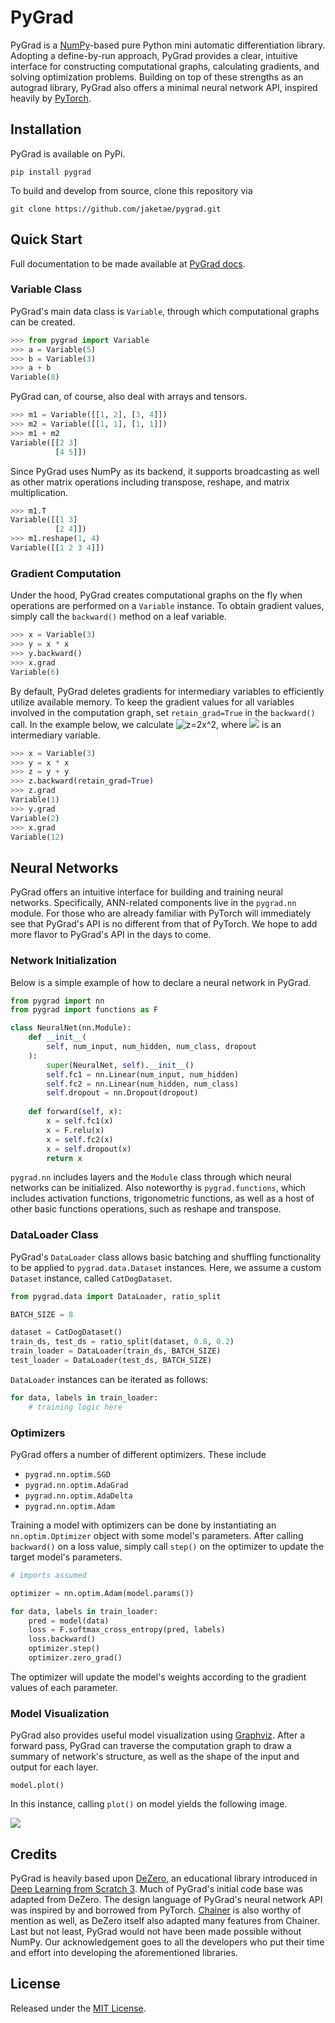 # PyGrad

PyGrad is a [NumPy](https://numpy.org)-based pure Python mini automatic differentiation library. Adopting a define-by-run approach, PyGrad provides a clear, intuitive interface for constructing computational graphs, calculating gradients, and solving optimization problems. Building on top of these strengths as an autograd library, PyGrad also offers a minimal neural network API, inspired heavily by [PyTorch](https://pytorch.org). 

## Installation

PyGrad is available on PyPi. 

```
pip install pygrad
```

To build and develop from source, clone this repository via

```
git clone https://github.com/jaketae/pygrad.git
```

## Quick Start

Full documentation to be made available at [PyGrad docs](https://pygrad.readthedocs.io/en/latest/).

### Variable Class

PyGrad's main data class is `Variable`, through which computational graphs can be created. 

```python
>>> from pygrad import Variable
>>> a = Variable(5)
>>> b = Variable(3)
>>> a + b
Variable(8)
```

PyGrad can, of course, also deal with arrays and tensors.

```python
>>> m1 = Variable([[1, 2], [3, 4]])
>>> m2 = Variable([[1, 1], [1, 1]])
>>> m1 + m2
Variable([[2 3]
          [4 5]])
```

Since PyGrad uses NumPy as its backend, it supports broadcasting as well as other matrix operations including transpose, reshape, and matrix multiplication. 

```python
>>> m1.T
Variable([[1 3]
          [2 4]])
>>> m1.reshape(1, 4)
Variable([[1 2 3 4]])
```

### Gradient Computation

Under the hood, PyGrad creates computational graphs on the fly when operations are performed on a `Variable` instance. To obtain gradient values, simply call the `backward()` method on a leaf variable.

```python
>>> x = Variable(3)
>>> y = x * x
>>> y.backward()
>>> x.grad
Variable(6)
```

By default, PyGrad deletes gradients for intermediary variables to efficiently utilize available memory. To keep the gradient values for all variables involved in the computation graph, set `retain_grad=True` in the `backward()` call. In the example below, we calculate <img src="https://latex.codecogs.com/svg.latex?%5Clarge%20z%3D2x%5E2" alt="z=2x^2">, where <img src="https://latex.codecogs.com/svg.latex?%5Clarge%20y%3D2x"> is an intermediary variable.

```python
>>> x = Variable(3)
>>> y = x * x
>>> z = y + y
>>> z.backward(retain_grad=True)
>>> z.grad
Variable(1)
>>> y.grad
Variable(2)
>>> x.grad
Variable(12)
```

## Neural Networks

PyGrad offers an intuitive interface for building and training neural networks. Specifically, ANN-related components live in the `pygrad.nn` module. For those who are already familiar with PyTorch will immediately see that PyGrad's API is no different from that of PyTorch. We hope to add more flavor to PyGrad's API in the days to come.

### Network Initialization

Below is a simple example of how to declare a neural network in PyGrad.

```python
from pygrad import nn
from pygrad import functions as F

class NeuralNet(nn.Module):
    def __init__(
        self, num_input, num_hidden, num_class, dropout
    ):
        super(NeuralNet, self).__init__()
        self.fc1 = nn.Linear(num_input, num_hidden)
        self.fc2 = nn.Linear(num_hidden, num_class)
        self.dropout = nn.Dropout(dropout)
        
    def forward(self, x):
        x = self.fc1(x)
        x = F.relu(x)
        x = self.fc2(x)
        x = self.dropout(x)
        return x
```

`pygrad.nn` includes layers and the `Module` class through which neural networks can be initialized. Also noteworthy is `pygrad.functions`, which includes activation functions, trigonometric functions, as well as a host of other basic functions operations, such as reshape and transpose. 

### DataLoader Class

PyGrad's `DataLoader` class allows basic batching and shuffling functionality to be applied to `pygrad.data.Dataset` instances. Here, we assume a custom `Dataset` instance, called `CatDogDataset`. 

```python
from pygrad.data import DataLoader, ratio_split

BATCH_SIZE = 8

dataset = CatDogDataset()
train_ds, test_ds = ratio_split(dataset, 0.8, 0.2)
train_loader = DataLoader(train_ds, BATCH_SIZE)
test_loader = DataLoader(test_ds, BATCH_SIZE)
```

 `DataLoader` instances can be iterated as follows:

```python
for data, labels in train_loader:
    # training logic here
```

### Optimizers

PyGrad offers a number of different optimizers. These include

* `pygrad.nn.optim.SGD`
* `pygrad.nn.optim.AdaGrad`
* `pygrad.nn.optim.AdaDelta`
* `pygrad.nn.optim.Adam`

Training a model with optimizers can be done by instantiating an `nn.optim.Optimizer` object with some model's parameters. After calling `backward()` on a loss value, simply call `step()` on the optimizer to update the target model's parameters.

```python
# imports assumed

optimizer = nn.optim.Adam(model.params())

for data, labels in train_loader:
    pred = model(data)
    loss = F.softmax_cross_entropy(pred, labels)
    loss.backward()
    optimizer.step()
    optimizer.zero_grad()
```

The optimizer will update the model's weights according to the gradient values of each parameter. 

### Model Visualization

PyGrad also provides useful model visualization using [Graphviz](https://graphviz.org/doc/info/lang.html). After a forward pass, PyGrad can traverse the computation graph to draw a summary of network's structure, as well as the shape of the input and output for each layer.

```
model.plot()
```

In this instance, calling `plot()` on model yields the following image. 

<img src="./assets/model_plot.png">

## Credits

PyGrad is heavily based upon [DeZero](https://github.com/oreilly-japan/deep-learning-from-scratch-3/tree/master/dezero), an educational library introduced in [Deep Learning from Scratch 3](https://koki0702.github.io/dezero-book/en/index.html). Much of PyGrad's initial code base was adapted from DeZero. The design language of PyGrad's neural network API was inspired by and borrowed from PyTorch. [Chainer](https://chainer.org) is also worthy of mention as well, as DeZero itself also adapted many features from Chainer. Last but not least, PyGrad would not have been made possible without NumPy. Our acknowledgement goes to all the developers who put their time and effort into developing the aforementioned libraries. 

## License

Released under the [MIT License](https://github.com/jaketae/pygrad/blob/master/LICENSE).